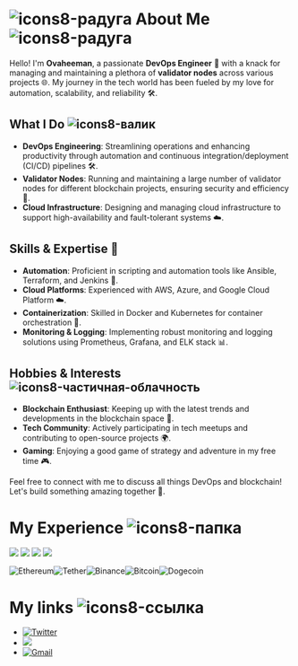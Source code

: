 # ![icons8-радуга](https://github.com/user-attachments/assets/d7df1487-5c33-4384-b273-d94ef77dd6b9) About Me ![icons8-радуга](https://github.com/user-attachments/assets/d7df1487-5c33-4384-b273-d94ef77dd6b9)

Hello! I'm **Ovaheeman**, a passionate **DevOps Engineer** 🚀 with a knack for managing and maintaining a plethora of **validator nodes** across various projects 🌐. My journey in the tech world has been fueled by my love for automation, scalability, and reliability 🛠️.

## What I Do ![icons8-валик](https://github.com/user-attachments/assets/077964ba-2797-42ed-8c65-29437998e6e3)

- **DevOps Engineering**: Streamlining operations and enhancing productivity through automation and continuous integration/deployment (CI/CD) pipelines 🛠️.
- **Validator Nodes**: Running and maintaining a large number of validator nodes for different blockchain projects, ensuring security and efficiency 🔐.
- **Cloud Infrastructure**: Designing and managing cloud infrastructure to support high-availability and fault-tolerant systems ☁️.

## Skills & Expertise 🧠

- **Automation**: Proficient in scripting and automation tools like Ansible, Terraform, and Jenkins 🤖.
- **Cloud Platforms**: Experienced with AWS, Azure, and Google Cloud Platform ☁️.
- **Containerization**: Skilled in Docker and Kubernetes for container orchestration 🐳.
- **Monitoring & Logging**: Implementing robust monitoring and logging solutions using Prometheus, Grafana, and ELK stack 📊.

## Hobbies & Interests ![icons8-частичная-облачность](https://github.com/user-attachments/assets/cda1029d-5782-497c-9b41-22a179862756)

- **Blockchain Enthusiast**: Keeping up with the latest trends and developments in the blockchain space 🧩.
- **Tech Community**: Actively participating in tech meetups and contributing to open-source projects 🌍.
- **Gaming**: Enjoying a good game of strategy and adventure in my free time 🎮.

Feel free to connect with me to discuss all things DevOps and blockchain! Let's build something amazing together 🚀.

# My Experience ![icons8-папка](https://github.com/user-attachments/assets/b57a213b-1c60-4f6f-b429-193e5e19802d)

<div style="align: center">
        <img src="https://pbs.twimg.com/profile_images/1762204546913468416/KBZhJfhC_200x200.jpg">
        <img src="https://pbs.twimg.com/profile_images/1666366346492542977/ywO_kmkx_200x200.jpg">
        <img src="https://pbs.twimg.com/profile_images/1797575442385235969/aY0Qhzjs_200x200.jpg">
        <img src="https://pbs.twimg.com/profile_images/1546487688601096192/QoG0ZVgH_200x200.jpg">
</div>

![Ethereum](https://img.shields.io/badge/Ethereum-3C3C3D?style=for-the-badge&logo=Ethereum&logoColor=white)![Tether](https://img.shields.io/badge/tether-168363?style=for-the-badge&logo=tether&logoColor=white)![Binance](https://img.shields.io/badge/Binance-FCD535?style=for-the-badge&logo=binance&logoColor=white)![Bitcoin](https://img.shields.io/badge/Bitcoin-000?style=for-the-badge&logo=bitcoin&logoColor=white)![Dogecoin](https://img.shields.io/badge/dogecoin-B59A30?style=for-the-badge&logo=dogecoin&logoColor=white)

# My links ![icons8-ссылка](https://github.com/user-attachments/assets/ccdd6e3e-5256-463f-99af-578d357d8ab8)

- [![Twitter](https://img.shields.io/twitter/url/https/twitter.com/cloudposse.svg?style=social&label=Follow%20%40Ovaheeman)](https://x.com/Ovaheeman)
- [![](https://dcbadge.limes.pink/api/shield/844002279627030549)](https://discord.com/users/844002279627030549)
- [![Gmail](https://img.shields.io/badge/Gmail-D14836?style=for-the-badge&logo=gmail&logoColor=white)](mailto:nuhuhamzat931@gmail.com)
